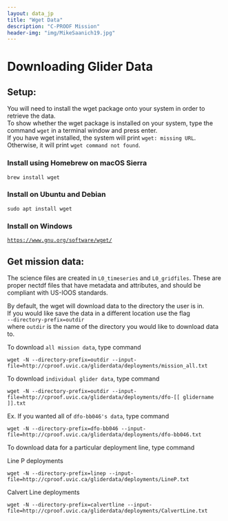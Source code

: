```yaml
---
layout: data_jp
title: "Wget Data"
description: "C-PROOF Mission"
header-img: "img/MikeSaanich19.jpg"
---
```


<script>
//https://stackoverflow.com/questions/45615998/on-click-copy-to-clipboard/45616055
function copyToClipboard(element) {
  var $temp = $("<input>");
  $("body").append($temp);
  $temp.val($(element).text()).select();
  document.execCommand("copy");
  $temp.remove();
}
</script>

<style>
/*https://stackoverflow.com/questions/7117073/add-a-tooltip-to-a-div*/
[data-tooltip]:before {
    content: attr(data-tooltip);
    position: absolute;
    opacity: 0;
    
    /* customizable */
    transition: 0.2s;
    padding: 10px;
    color: #FFFFFF;
    border-radius: 5px;
    box-shadow: 2px 2px 1px silver;  
    font-size: 12px;
    line-height: 16px;
}
[data-tooltip]:hover:before {
    opacity: 1;
    /* customizable */
    background: #979BA0;
    margin-top: -35px;
  /*  margin-left: 60px;*/
}

[data-tooltip]:not([data-tooltip-persistent]):before {
    pointer-events: none;
}

</style>

# Downloading Glider Data

## Setup:

You will need to install the wget package onto your system in order to retrieve the data. \
To show whether the wget package is installed on your system, type the command `wget` in a terminal window and press enter. \
If you have wget installed, the system will print `wget: missing URL`. \
Otherwise, it will print `wget command not found`.

### Install using Homebrew on macOS Sierra

<div data-tooltip="Click to copy" class="language-plaintext highlighter-rouge "><div class="highlight"><pre class="highlight"><code id="copy1" onclick="copyToClipboard('#copy1')">brew install wget
</code></pre></div></div>

### Install on Ubuntu and Debian

<div data-tooltip="Click to copy" class="language-plaintext highlighter-rouge "><div class="highlight"><pre class="highlight"><code id="copy2" onclick="copyToClipboard('#copy2')">sudo apt install wget
</code></pre></div></div>

### Install on Windows

<div data-tooltip="Click to copy" class="language-plaintext highlighter-rouge "><div class="highlight"><pre class="highlight"><code id="copy3" onclick="copyToClipboard('#copy3')"><a href="https://www.gnu.org/software/wget/">https://www.gnu.org/software/wget/</a> </code></pre></div></div>

## Get mission data:

The science files are created in `L0_timeseries` and `L0_gridfiles`. These are proper nectdf files that have metadata and attributes, and should be compliant with US-IOOS standards.

By default, the wget will download data to the directory the user is in. \
If you would like save the data in a different location use the flag  \
`--directory-prefix=outdir`  \
 where `outdir` is the name of the directory you would like to download data to. 

To download `all mission data`, type command

<div data-tooltip="Click to copy" class="language-plaintext highlighter-rouge "><div class="highlight"><pre class="highlight"><code id="copy4" onclick="copyToClipboard('#copy4')">wget -N --directory-prefix=outdir --input-file=http://cproof.uvic.ca/gliderdata/deployments/mission_all.txt
</code></pre></div></div>

To download `individual glider data`, type command 

<div data-tooltip="Click to copy" class="language-plaintext highlighter-rouge "><div class="highlight"><pre class="highlight"><code id="copy5" onclick="copyToClipboard('#copy5')">wget -N --directory-prefix=outdir --input-file=http://cproof.uvic.ca/gliderdata/deployments/dfo-[[ glidername ]].txt
</code></pre></div></div>

Ex. If you wanted all of `dfo-bb046's data`, type command 

<div data-tooltip="Click to copy" class="language-plaintext highlighter-rouge "><div class="highlight"><pre class="highlight"><code id="copy6" onclick="copyToClipboard('#copy6')">wget -N --directory-prefix=dfo-bb046 --input-file=http://cproof.uvic.ca/gliderdata/deployments/dfo-bb046.txt
</code></pre></div></div>

To download data for a particular deployment line, type command

Line P deployments

<div data-tooltip="Click to copy" class="language-plaintext highlighter-rouge "><div class="highlight"><pre class="highlight"><code id="copy7" onclick="copyToClipboard('#copy7')">wget -N --directory-prefix=linep --input-file=http://cproof.uvic.ca/gliderdata/deployments/LineP.txt
</code></pre></div></div>

Calvert Line deployments

<div data-tooltip="Click to copy" class="language-plaintext highlighter-rouge "><div class="highlight"><pre class="highlight"><code id="copy8" onclick="copyToClipboard('#copy8')">wget -N --directory-prefix=calvertline --input-file=http://cproof.uvic.ca/gliderdata/deployments/CalvertLine.txt
</code></pre></div></div>

